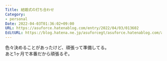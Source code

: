 ```yaml
---
Title: 結婚式の打ち合わせ
Category:
- personal
Date: 2022-04-03T01:36:02+09:00
URL: https://asuforce.hatenablog.com/entry/2022/04/03/013602
EditURL: https://blog.hatena.ne.jp/asuforcegt/asuforce.hatenablog.com/atom/entry/13574176438079248906
---
```


色々決めることがあったけど、頑張って準備してる。  
あと1ヶ月で本番だから頑張るぞ。
